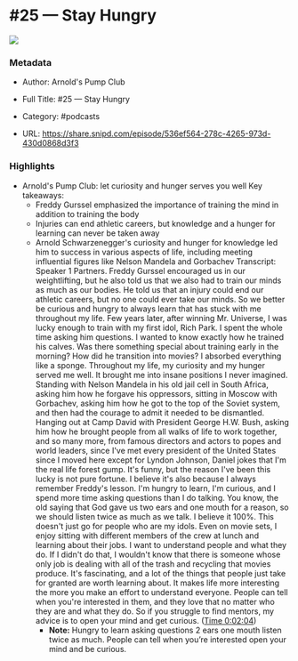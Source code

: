 # #25 —  Stay Hungry

![](https://wsrv.nl/?url=https%3A%2F%2Fd3t3ozftmdmh3i.cloudfront.net%2Fproduction%2Fpodcast_uploaded_nologo%2F37129466%2F37129466-1680223955204-7dc8080cc1131.jpg&w=100&h=100)

### Metadata

- Author: Arnold's Pump Club
- Full Title: #25 —  Stay Hungry
- Category: #podcasts



- URL: https://share.snipd.com/episode/536ef564-278c-4265-973d-430d0868d3f3

### Highlights

- Arnold's Pump Club: let curiosity and hunger serves you well
  Key takeaways:
  - Freddy Gurssel emphasized the importance of training the mind in addition to training the body
  - Injuries can end athletic careers, but knowledge and a hunger for learning can never be taken away
  - Arnold Schwarzenegger's curiosity and hunger for knowledge led him to success in various aspects of life, including meeting influential figures like Nelson Mandela and Gorbachev
  Transcript:
  Speaker 1
  Partners. Freddy Gurssel encouraged us in our weightlifting, but he also told us that we also had to train our minds as much as our bodies. He told us that an injury could end our athletic careers, but no one could ever take our minds. So we better be curious and hungry to always learn that has stuck with me throughout my life. Few years later, after winning Mr. Universe, I was lucky enough to train with my first idol, Rich Park. I spent the whole time asking him questions. I wanted to know exactly how he trained his calves. Was there something special about training early in the morning? How did he transition into movies? I absorbed everything like a sponge. Throughout my life, my curiosity and my hunger served me well. It brought me into insane positions I never imagined. Standing with Nelson Mandela in his old jail cell in South Africa, asking him how he forgave his oppressors, sitting in Moscow with Gorbachev, asking him how he got to the top of the Soviet system, and then had the courage to admit it needed to be dismantled. Hanging out at Camp David with President George H.W. Bush, asking him how he brought people from all walks of life to work together, and so many more, from famous directors and actors to popes and world leaders, since I've met every president of the United States since I moved here except for Lyndon Johnson, Daniel jokes that I'm the real life forest gump. It's funny, but the reason I've been this lucky is not pure fortune. I believe it's also because I always remember Freddy's lesson. I'm hungry to learn, I'm curious, and I spend more time asking questions than I do talking. You know, the old saying that God gave us two ears and one mouth for a reason, so we should listen twice as much as we talk. I believe it 100%. This doesn't just go for people who are my idols. Even on movie sets, I enjoy sitting with different members of the crew at lunch and learning about their jobs. I want to understand people and what they do. If I didn't do that, I wouldn't know that there is someone whose only job is dealing with all of the trash and recycling that movies produce. It's fascinating, and a lot of the things that people just take for granted are worth learning about. It makes life more interesting the more you make an effort to understand everyone. People can tell when you're interested in them, and they love that no matter who they are and what they do. So if you struggle to find mentors, my advice is to open your mind and get curious. ([Time 0:02:04](https://share.snipd.com/snip/53887dd4-9b29-4e5f-9520-b51b05124fd2))
    - **Note:** Hungry to learn asking questions 2 ears one mouth listen twice as much. People can tell when you’re interested open your mind and be curious.
